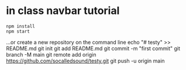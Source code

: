 # in class navbar tutorial

    npm install
    npm start

…or create a new repository on the command line
echo "# testy" >> README.md
git init
git add README.md
git commit -m "first commit"
git branch -M main
git remote add origin https://github.com/socalledsound/testy.git
git push -u origin main
